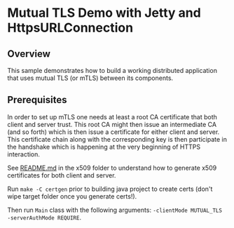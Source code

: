 # Mutual TLS Demo with Jetty and HttpsURLConnection

## Overview

This sample demonstrates how to build a working distributed application that uses mutual TLS (or mTLS) between its components.

## Prerequisites

In order to set up mTLS one needs at least a root CA certificate that both client and server trust.
This root CA might then issue an intermediate CA (and so forth) which is then issue a certificate for either client and
server. This certificate chain along with the corresponding key is then participate in the handshake which is happening
at the very beginning of HTTPS interaction.

See [README.md](x509/README.md) in the x509 folder to understand how to generate x509 certificates for both client
and server.

Run ``make -C certgen`` prior to building java project to create certs (don't wipe target folder once you generate certs!).

Then run ``Main`` class with the following arguments: ``-clientMode MUTUAL_TLS -serverAuthMode REQUIRE``.
